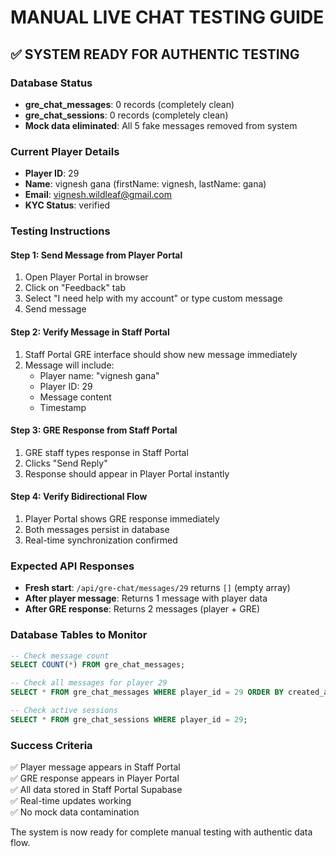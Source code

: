 # MANUAL LIVE CHAT TESTING GUIDE

## ✅ SYSTEM READY FOR AUTHENTIC TESTING

### Database Status
- **gre_chat_messages**: 0 records (completely clean)
- **gre_chat_sessions**: 0 records (completely clean)
- **Mock data eliminated**: All 5 fake messages removed from system

### Current Player Details
- **Player ID**: 29
- **Name**: vignesh gana (firstName: vignesh, lastName: gana)
- **Email**: vignesh.wildleaf@gmail.com
- **KYC Status**: verified

### Testing Instructions

#### Step 1: Send Message from Player Portal
1. Open Player Portal in browser
2. Click on "Feedback" tab
3. Select "I need help with my account" or type custom message
4. Send message

#### Step 2: Verify Message in Staff Portal
1. Staff Portal GRE interface should show new message immediately
2. Message will include:
   - Player name: "vignesh gana"
   - Player ID: 29
   - Message content
   - Timestamp

#### Step 3: GRE Response from Staff Portal
1. GRE staff types response in Staff Portal
2. Clicks "Send Reply"
3. Response should appear in Player Portal instantly

#### Step 4: Verify Bidirectional Flow
1. Player Portal shows GRE response immediately
2. Both messages persist in database
3. Real-time synchronization confirmed

### Expected API Responses
- **Fresh start**: `/api/gre-chat/messages/29` returns `[]` (empty array)
- **After player message**: Returns 1 message with player data
- **After GRE response**: Returns 2 messages (player + GRE)

### Database Tables to Monitor
```sql
-- Check message count
SELECT COUNT(*) FROM gre_chat_messages;

-- Check all messages for player 29
SELECT * FROM gre_chat_messages WHERE player_id = 29 ORDER BY created_at;

-- Check active sessions
SELECT * FROM gre_chat_sessions WHERE player_id = 29;
```

### Success Criteria
✅ Player message appears in Staff Portal  
✅ GRE response appears in Player Portal  
✅ All data stored in Staff Portal Supabase  
✅ Real-time updates working  
✅ No mock data contamination  

The system is now ready for complete manual testing with authentic data flow.